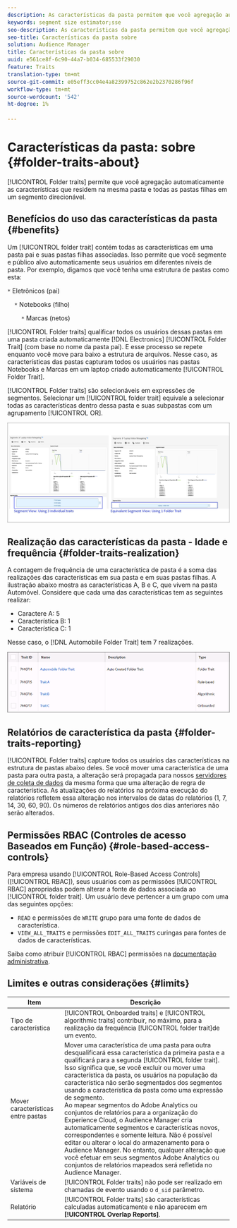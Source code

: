 ```yaml
---
description: As características da pasta permitem que você agregação automaticamente as características que residem na mesma pasta e todas as pastas filhas em um segmento direcionável.
keywords: segment size estimator;sse
seo-description: As características da pasta permitem que você agregação automaticamente as características que residem na mesma pasta e todas as pastas filhas em um segmento direcionável.
seo-title: Características da pasta sobre
solution: Audience Manager
title: Características da pasta sobre
uuid: e561ce8f-6c90-44a7-b034-685533f29030
feature: Traits
translation-type: tm+mt
source-git-commit: e05eff3cc04e4a82399752c862e2b2370286f96f
workflow-type: tm+mt
source-wordcount: '542'
ht-degree: 1%

---
```



# Características da pasta: sobre {#folder-traits-about}

[!UICONTROL Folder traits] permite que você agregação automaticamente as características que residem na mesma pasta e todas as pastas filhas em um segmento direcionável.

## Benefícios do uso das características da pasta {#benefits}

Um [!UICONTROL folder trait] contém todas as características em uma pasta pai e suas pastas filhas associadas. Isso permite que você segmente e público alvo automaticamente seus usuários em diferentes níveis de pasta. Por exemplo, digamos que você tenha uma estrutura de pastas como esta:

`*` Eletrônicos (pai)

    `*` Notebooks (filho)

        `*` Marcas (netos)

[!UICONTROL Folder traits] qualificar todos os usuários dessas pastas em uma pasta criada automaticamente  [!DNL Electronics] [!UICONTROL Folder Trait] (com base no nome da pasta pai). E esse processo se repete enquanto você move para baixo a estrutura de arquivos. Nesse caso, as características das pastas capturam todos os usuários nas pastas Notebooks e Marcas em um laptop criado automaticamente [!UICONTROL Folder Trait].

[!UICONTROL Folder traits] são selecionáveis em expressões de segmentos. Selecionar um [!UICONTROL folder trait] equivale a selecionar todas as características dentro dessa pasta e suas subpastas com um agrupamento [!UICONTROL OR].

![](assets/folder-traits-compare-border.jpg)

## Realização das características da pasta - Idade e frequência {#folder-traits-realization}

A contagem de frequência de uma característica de pasta é a soma das realizações das características em sua pasta e em suas pastas filhas. A ilustração abaixo mostra as características A, B e C, que vivem na pasta Automóvel. Considere que cada uma das características tem as seguintes realizar:

* Caractere A: 5
* Característica B: 1
* Característica C: 1

Nesse caso, o [!DNL Automobile Folder Trait] tem 7 realizações.

![](assets/folder_traits_rollup_border.png)

## Relatórios de característica da pasta {#folder-traits-reporting}

[!UICONTROL Folder traits] capture todos os usuários das características na estrutura de pastas abaixo deles. Se você mover uma característica de uma pasta para outra pasta, a alteração será propagada para nossos [servidores de coleta de dados](../../reference/system-components/components-data-collection.md) da mesma forma que uma alteração de regra de característica. As atualizações do relatórios na próxima execução do relatórios refletem essa alteração nos intervalos de datas do relatórios (1, 7, 14, 30, 60, 90). Os números de relatórios antigos dos dias anteriores não serão alterados.

## Permissões RBAC (Controles de acesso Baseados em Função) {#role-based-access-controls}

Para empresa usando [!UICONTROL Role-Based Access Controls] ([!UICONTROL RBAC]), seus usuários com as permissões [!UICONTROL RBAC] apropriadas podem alterar a fonte de dados associada ao [!UICONTROL folder trait]. Um usuário deve pertencer a um grupo com uma das seguintes opções:

* `READ` e permissões de  `WRITE` grupo para uma fonte de dados de característica.
* `VIEW_ALL_TRAITS` e permissões  `EDIT_ALL_TRAITS` curingas para fontes de dados de características.

Saiba como atribuir [!UICONTROL RBAC] permissões na [documentação administrativa](../../features/administration/administration-overview.md#create-group).

## Limites e outras considerações {#limits}

| Item | Descrição |
|---|---|
| Tipo de característica | [!UICONTROL Onboarded traits] e  [!UICONTROL algorithmic traits] contribuir, no máximo, para a realização da frequência  [!UICONTROL folder trait]de um evento. |
| Mover características entre pastas | Mover uma característica de uma pasta para outra desqualificará essa característica da primeira pasta e a qualificará para a segunda [!UICONTROL folder trait]. Isso significa que, se você excluir ou mover uma característica da pasta, os usuários na população da característica não serão segmentados dos segmentos usando a característica da pasta como uma expressão de segmento. <br> Ao mapear segmentos do Adobe Analytics ou conjuntos de relatórios para a organização do Experience Cloud, o Audience Manager cria automaticamente segmentos e características novos, correspondentes e somente leitura. Não é possível editar ou alterar o local do armazenamento para o Audience Manager. No entanto, qualquer alteração que você efetuar em seus segmentos Adobe Analytics ou conjuntos de relatórios mapeados será refletida no Audience Manager. |
| Variáveis de sistema | [!UICONTROL Folder traits] não pode ser realizado em chamadas de evento usando o  `d_sid` parâmetro. |
| Relatório | [!UICONTROL Folder traits] são características calculadas automaticamente e não aparecem em  **[!UICONTROL Overlap Reports]**. |